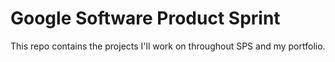 # Google Software Product Sprint

This repo contains the projects I'll work on throughout SPS and my portfolio.
